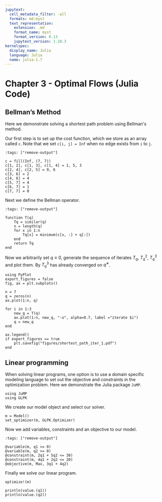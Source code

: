 ```yaml
---
jupytext:
  cell_metadata_filter: -all
  formats: md:myst
  text_representation:
    extension: .md
    format_name: myst
    format_version: 0.13
    jupytext_version: 1.10.3
kernelspec:
  display_name: Julia
  language: Julia
  name: julia-1.7
---
```


# Chapter 3 - Optimal Flows (Julia Code)

## Bellman’s Method

Here we demonstrate solving a shortest path problem using Bellman's method.

Our first step is to set up the cost function, which we store as an array
called `c`. Note that we set `c[i, j] = Inf` when no edge exists from `i` to
`j`.

```{code-cell}
:tags: ["remove-output"]

c = fill(Inf, (7, 7))
c[1, 2], c[1, 3], c[1, 4] = 1, 5, 3
c[2, 4], c[2, 5] = 9, 6
c[3, 6] = 2
c[4, 6] = 4
c[5, 7] = 4
c[6, 7] = 1
c[7, 7] = 0
```

Next we define the Bellman operator.

```{code-cell}
:tags: ["remove-output"]

function T(q)
    Tq = similar(q)
    n = length(q)
    for x in 1:n
        Tq[x] = minimum(c[x, :] + q[:])
    end
    return Tq
end
```

Now we arbitrarily set $q \equiv 0$, generate the sequence of iterates $T_q$,
$T^2_q$, $T^3_q$ and plot them. By $T^3_q$ has already converged on $q^∗$.

```{code-cell}
using PyPlot
export_figures = false
fig, ax = plt.subplots()

n = 7
q = zeros(n)
ax.plot(1:n, q)

for i in 1:3
    new_q = T(q)
    ax.plot(1:n, new_q, "-o", alpha=0.7, label ="iterate $i")
    q = new_q
end

ax.legend()
if export_figures == true
    plt.savefig("figures/shortest_path_iter_1.pdf")
end
```

## Linear programming

When solving linear programs, one option is to use a domain specific modeling
language to set out the objective and constraints in the optimization problem.
Here we demonstrate the Julia package `JuMP`.

```{code-cell}
using JuMP
using GLPK
```

We create our model object and select our solver.

```{code-cell}
m = Model()
set_optimizer(m, GLPK.Optimizer)
```

Now we add variables, constraints and an objective to our model.

```{code-cell}
:tags: ["remove-output"]

@variable(m, q1 >= 0)
@variable(m, q2 >= 0)
@constraint(m, 2q1 + 5q2 <= 30)
@constraint(m, 4q1 + 2q2 <= 20)
@objective(m, Max, 3q1 + 4q2)
```

Finally we solve our linear program.

```{code-cell}
optimize!(m)

println(value.(q1)) 
println(value.(q2))
```
